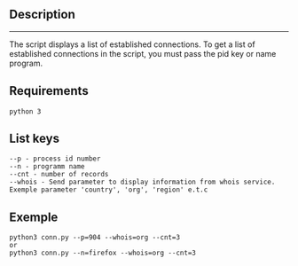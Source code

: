 ## Description

---

The script displays a list of established connections. To get a list of established connections in the script, you must pass the pid key or name program.

## Requirements

```
python 3
```

## List keys

```
--p - process id number
--n - programm name
--cnt - number of records
--whois - Send parameter to display information from whois service. Exemple parameter 'country', 'org', 'region' e.t.c
```

## Exemple

```
python3 conn.py --p=904 --whois=org --cnt=3
or
python3 conn.py --n=firefox --whois=org --cnt=3
```
